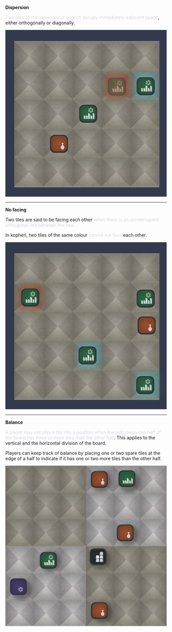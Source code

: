 **Dispersion**

 <span style='color: #d7d5dfff;'>Two tiles of the same colour cannot occupy immediately adjacent space</span>, either orthogonally or diagonally.



![Dispersion|300](/content/media/world/games/disperse.png)


---

**No facing**

Two tiles are said to be facing each other <span style='color: #d7d5dfff;'>when there is an uninterrupted orthogonal line between the two.</span>

In kopheri, two tiles of the same colour <span style='color: #d7d5dfff;'>cannot not face</span> each other.



![Facing|300](/content/media/world/games/facing.png)

---

**Balance**

 <span style='color: #d7d5dfff;'>A player may not play a tile into a position when it would mean one half of the board has _three or more tiles_ than the other half</span>.  This applies to the vertical and the horizontal division of the board.

Players can keep track of balance by placing one or two spare tiles at the edge of a half to indicate if it has one or two more tiles than the other half.


![Filler Pic|300](/content/media/world/games/fillergamepic.png)
